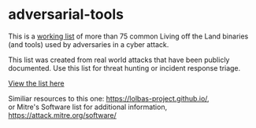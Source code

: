 # adversarial-tools

This is a [working list](https://htmlpreview.github.io/?https://github.com/kyle-phillips/adversarial-tools/blob/main/adversarial-tools.html) of more than 75 common Living off the Land binaries (and tools) used by adversaries in a cyber attack.  

This list was created from real world attacks that have been publicly documented.  Use this list for threat hunting or incident response triage. 

[View the list here](https://htmlpreview.github.io/?https://github.com/kyle-phillips/adversarial-tools/blob/main/adversarial-tools.html)

Similiar resources to this one: https://lolbas-project.github.io/,  
or Mitre's Software list for additional information, https://attack.mitre.org/software/

